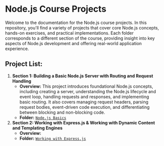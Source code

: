 # Node.js Course Projects

Welcome to the documentation for the Node.js course projects. In this repository, you'll find a variety of projects that cover core Node.js concepts, hands-on exercises, and practical implementations. Each folder corresponds to a different section of the course, providing insight into key aspects of Node.js development and offering real-world application experience.

## Project List:

1. **Section 1: Building a Basic Node.js Server with Routing and Request Handling**
   - **Overview:** This project introduces foundational Node.js concepts, including creating a server, understanding the Node.js lifecycle and event loop, handling requests and responses, and implementing basic routing. It also covers managing request headers, parsing request bodies, event-driven code execution, and differentiating between blocking and non-blocking code.
   - **Folder:** [`Node.js Basics`](./01.%20Node.js%20Basics)
1. **Section 2: Working with Express.js & Working with Dynamic Content and Templating Engines**
   - **Overview:** 
   - **Folder:** [`Working with Express.js`](./02.%20Working%20with%20Express.js)
